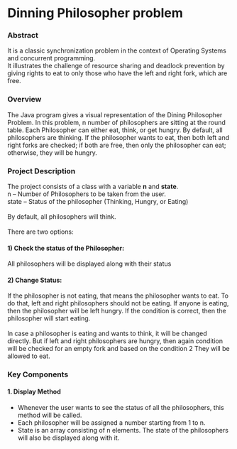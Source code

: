 <h1>Dinning Philosopher problem</h1>

<h3>Abstract</h3>
<div>It is a classic synchronization problem in the context of Operating Systems and concurrent programming.</div>
<div>It illustrates the challenge of resource sharing and deadlock prevention by giving rights to eat to only those who have the left and right fork, which are free.</div>
<h3>Overview</h3>
<div>The Java program gives a visual representation of the Dining Philosopher
Problem. In this problem, n number of philosophers are sitting at the round table.
Each Philosopher can either eat, think, or get hungry. By default, all philosophers
are thinking. If the philosopher wants to eat, then both left and right forks are
checked; if both are free, then only the  philosopher can eat; otherwise, they will be
hungry. </div>
<h3>Project Description</h3>
<div>The project consists of a class with a variable <b>n</b> and <b>state</b>.</div>
<div>n – Number of Philosophers to be taken from the user. 
</div>
<div>state – Status of the philosopher (Thinking, Hungry, or Eating) </div><br>
<div>By default, all philosophers will think.</div><br>
<div>There are two options: </div>
<h4>1) Check the status of the Philosopher: 
</h4>
<div>All philosophers will be displayed along with their status</div>
<h4>2) Change Status:</h4>
<div>If the philosopher is not eating, that means the philosopher wants to eat. To
do that, left and right philosophers should not be eating. If anyone is
eating, then the philosopher will be left hungry. If the condition is
correct, then the philosopher will start eating. 
</div><br>
<div>In case a philosopher is eating and wants to think, it will be changed
directly. But if left and right philosophers are hungry, then again
condition will be checked for an empty fork and based on the condition
2
They will be allowed to eat. 
</div>
<h3>Key Components</h3>
<h4>1. Display Method</h4>
<div>
  <ul>
    <li>Whenever the user wants to see the status of all the philosophers, 
this method will be called. </li>
    <li>Each philosopher will be assigned a number starting from 1 to n. </li>
    <li>State is an array consisting of n elements. The state of the
philosophers will also be displayed along with it. 
</li>
  </ul>
</div>
